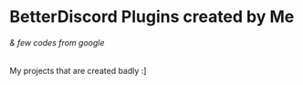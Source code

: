 # BetterDiscord Plugins created by Me
###### & few codes from google
My projects that are created badly :]
